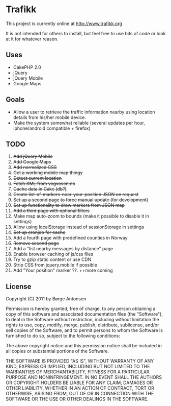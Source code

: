# Trafikk #

This project is currently online at http://www.trafikk.org

It is not intended for others to install, but feel free to use bits of code or 
look at it for whatever reason.

## Uses ##

* CakePHP 2.0
* jQuery
* jQuery Mobile
* Google Maps

## Goals ##

* Allow a user to retrieve the traffic information nearby using location details from his/her mobile device.
* Make the system somewhat reliable (several updates per hour, iphone/android compatible + firefox)

## TODO ##

01. <del>Add jQuery Mobile</del>
02. <del>Add Google Maps</del>
03. <del>Add normalized CSS</del>
04. <del>Get a working mobile map thingy</del>
05. <del>Detect current location</del>
06. <del>Fetch XML from vegvesen.no</del>
07. <del>Cache data in Cake (db?)</del>
08. <del>Create list-of-markers-near-your-position JSON on request</del>
09. <del>Set up a second page to force manual update (for development)</del>
10. <del>Set up functionality to draw markers from JSON map</del>
11. <del>Add a third page with optional filters</del>
12. Make map auto-zoom to bounds (make it possible to disable it in settings)
13. Allow using localStorage instead of sessionStorage in settings
14. <del>Set up cronjob for cache</del>
15. Add a fourth page with predefined counties in Norway
16. <del>Remove second page</del>
17. Add a "list nearby messages by distance" page
18. Enable browser caching of js/css files
19. Try to gzip static content or use CDN
20. Strip CSS from jquery.mobile if possible
21. Add "Your position" marker
??. ++more coming

## License ##

  Copyright (C) 2011 by Børge Antonsen

  Permission is hereby granted, free of charge, to any person obtaining a copy
  of this software and associated documentation files (the "Software"), to deal
  in the Software without restriction, including without limitation the rights
  to use, copy, modify, merge, publish, distribute, sublicense, and/or sell
  copies of the Software, and to permit persons to whom the Software is
  furnished to do so, subject to the following conditions:

  The above copyright notice and this permission notice shall be included in
  all copies or substantial portions of the Software.

  THE SOFTWARE IS PROVIDED "AS IS", WITHOUT WARRANTY OF ANY KIND, EXPRESS OR
  IMPLIED, INCLUDING BUT NOT LIMITED TO THE WARRANTIES OF MERCHANTABILITY,
  FITNESS FOR A PARTICULAR PURPOSE AND NONINFRINGEMENT. IN NO EVENT SHALL THE
  AUTHORS OR COPYRIGHT HOLDERS BE LIABLE FOR ANY CLAIM, DAMAGES OR OTHER
  LIABILITY, WHETHER IN AN ACTION OF CONTRACT, TORT OR OTHERWISE, ARISING FROM,
  OUT OF OR IN CONNECTION WITH THE SOFTWARE OR THE USE OR OTHER DEALINGS IN
  THE SOFTWARE.
  
  
